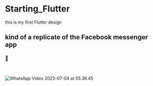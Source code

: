 # Starting_Flutter
this is my first Flutter design 
## kind of a replicate of the Facebook messenger app
### 🎥
<br> 


![WhatsApp Video 2023-07-04 at 05.36.45](https://github.com/omar546/Starting_Flutter/assets/71936776/77c54bcf-51e7-449c-8903-6d330e3370ef)





